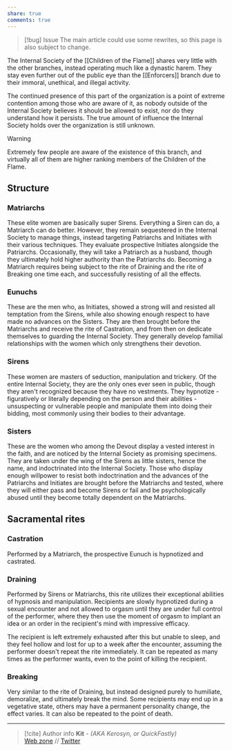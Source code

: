 ```yaml
---
share: true
comments: true
---
```

> [!bug] Issue
> The main article could use some rewrites, so this page is also subject to change.

The Internal Society of the [[Children of the Flame]] shares very little with the other branches, instead operating much like a dynastic harem. They stay even further out of the public eye than the [[Enforcers]] branch due to their immoral, unethical, and illegal activity.

The continued presence of this part of the organization is a point of extreme contention among those who are aware of it, as nobody outside of the Internal Society believes it should be allowed to exist, nor do they understand how it persists. The true amount of influence the Internal Society holds over the organization is still unknown.

> [!warning]
> Extremely few people are aware of the existence of this branch, and virtually all of them are higher ranking members of the Children of the Flame.

## Structure

### Matriarchs

These elite women are basically super Sirens. Everything a Siren can do, a Matriarch can do better. However, they remain sequestered in the Internal Society to manage things, instead targeting Patriarchs and Initiates with their various techniques. They evaluate prospective Initiates alongside the Patriarchs. Occasionally, they will take a Patriarch as a husband, though they ultimately hold higher authority than the Patriarchs do. Becoming a Matriarch requires being subject to the rite of Draining and the rite of Breaking one time each, and successfully resisting of all the effects.

### Eunuchs

These are the men who, as Initiates, showed a strong will and resisted all temptation from the Sirens, while also showing enough respect to have made no advances on the Sisters. They are then brought before the Matriarchs and receive the rite of Castration, and from then on dedicate themselves to guarding the Internal Society. They generally develop familial relationships with the women which only strengthens their devotion.

### Sirens

These women are masters of seduction, manipulation and trickery. Of the entire Internal Society, they are the only ones ever seen in public, though they aren't recognized because they have no vestments. They hypnotize - figuratively or literally depending on the person and their abilities - unsuspecting or vulnerable people and manipulate them into doing their bidding, most commonly using their bodies to their advantage.

### Sisters

These are the women who among the Devout display a vested interest in the faith, and are noticed by the Internal Society as promising specimens. They are taken under the wing of the Sirens as little sisters, hence the name, and indoctrinated into the Internal Society. Those who display enough willpower to resist both indoctrination and the advances of the Patriarchs and Initiates are brought before the Matriarchs and tested, where they will either pass and become Sirens or fail and be psychologically abused until they become totally dependent on the Matriarchs.

## Sacramental rites

### Castration

Performed by a Matriarch, the prospective Eunuch is hypnotized and castrated.

### Draining

Performed by Sirens or Matriarchs, this rite utilizes their exceptional abilities of hypnosis and manipulation. Recipients are slowly hypnotized during a sexual encounter and not allowed to orgasm until they are under full control of the performer, where they then use the moment of orgasm to implant an idea or an order in the recipient's mind with impressive efficacy.

The recipient is left extremely exhausted after this but unable to sleep, and they feel hollow and lost for up to a week after the encounter, assuming the performer doesn't repeat the rite immediately. It can be repeated as many times as the performer wants, even to the point of killing the recipient.

### Breaking

Very similar to the rite of Draining, but instead designed purely to humiliate, demoralize, and ultimately break the mind. Some recipients may end up in a vegetative state, others may have a permanent personality change, the effect varies. It can also be repeated to the point of death.

-----
> [!cite] Author info
> **Kit** - *(AKA Kerosyn, or QuickFastly)*\
> [Web zone](https://kitabe.link) // [Twitter](https://twitter.com/Kerosyn_)
